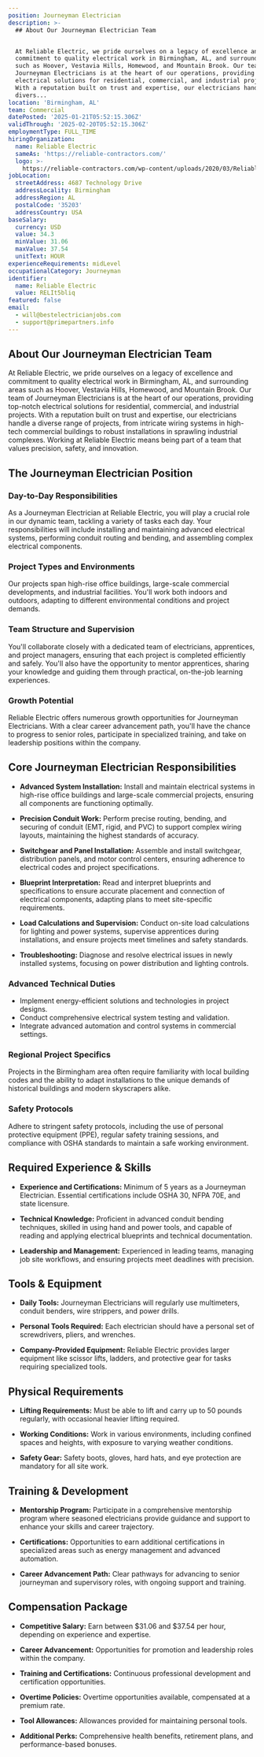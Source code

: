 ```yaml
---
position: Journeyman Electrician
description: >-
  ## About Our Journeyman Electrician Team


  At Reliable Electric, we pride ourselves on a legacy of excellence and
  commitment to quality electrical work in Birmingham, AL, and surrounding areas
  such as Hoover, Vestavia Hills, Homewood, and Mountain Brook. Our team of
  Journeyman Electricians is at the heart of our operations, providing top-notch
  electrical solutions for residential, commercial, and industrial projects.
  With a reputation built on trust and expertise, our electricians handle a
  divers...
location: 'Birmingham, AL'
team: Commercial
datePosted: '2025-01-21T05:52:15.306Z'
validThrough: '2025-02-20T05:52:15.306Z'
employmentType: FULL_TIME
hiringOrganization:
  name: Reliable Electric
  sameAs: 'https://reliable-contractors.com/'
  logo: >-
    https://reliable-contractors.com/wp-content/uploads/2020/03/Reliable-Electric-Logo.jpg
jobLocation:
  streetAddress: 4687 Technology Drive
  addressLocality: Birmingham
  addressRegion: AL
  postalCode: '35203'
  addressCountry: USA
baseSalary:
  currency: USD
  value: 34.3
  minValue: 31.06
  maxValue: 37.54
  unitText: HOUR
experienceRequirements: midLevel
occupationalCategory: Journeyman
identifier:
  name: Reliable Electric
  value: RELIt5bliq
featured: false
email:
  - will@bestelectricianjobs.com
  - support@primepartners.info
---
```




## About Our Journeyman Electrician Team

At Reliable Electric, we pride ourselves on a legacy of excellence and commitment to quality electrical work in Birmingham, AL, and surrounding areas such as Hoover, Vestavia Hills, Homewood, and Mountain Brook. Our team of Journeyman Electricians is at the heart of our operations, providing top-notch electrical solutions for residential, commercial, and industrial projects. With a reputation built on trust and expertise, our electricians handle a diverse range of projects, from intricate wiring systems in high-tech commercial buildings to robust installations in sprawling industrial complexes. Working at Reliable Electric means being part of a team that values precision, safety, and innovation.

## The Journeyman Electrician Position

### Day-to-Day Responsibilities

As a Journeyman Electrician at Reliable Electric, you will play a crucial role in our dynamic team, tackling a variety of tasks each day. Your responsibilities will include installing and maintaining advanced electrical systems, performing conduit routing and bending, and assembling complex electrical components.

### Project Types and Environments

Our projects span high-rise office buildings, large-scale commercial developments, and industrial facilities. You'll work both indoors and outdoors, adapting to different environmental conditions and project demands.

### Team Structure and Supervision

You'll collaborate closely with a dedicated team of electricians, apprentices, and project managers, ensuring that each project is completed efficiently and safely. You'll also have the opportunity to mentor apprentices, sharing your knowledge and guiding them through practical, on-the-job learning experiences.

### Growth Potential

Reliable Electric offers numerous growth opportunities for Journeyman Electricians. With a clear career advancement path, you'll have the chance to progress to senior roles, participate in specialized training, and take on leadership positions within the company.

## Core Journeyman Electrician Responsibilities

- **Advanced System Installation:** Install and maintain electrical systems in high-rise office buildings and large-scale commercial projects, ensuring all components are functioning optimally.
  
- **Precision Conduit Work:** Perform precise routing, bending, and securing of conduit (EMT, rigid, and PVC) to support complex wiring layouts, maintaining the highest standards of accuracy.
  
- **Switchgear and Panel Installation:** Assemble and install switchgear, distribution panels, and motor control centers, ensuring adherence to electrical codes and project specifications.
  
- **Blueprint Interpretation:** Read and interpret blueprints and specifications to ensure accurate placement and connection of electrical components, adapting plans to meet site-specific requirements.
  
- **Load Calculations and Supervision:** Conduct on-site load calculations for lighting and power systems, supervise apprentices during installations, and ensure projects meet timelines and safety standards.
  
- **Troubleshooting:** Diagnose and resolve electrical issues in newly installed systems, focusing on power distribution and lighting controls.

### Advanced Technical Duties

- Implement energy-efficient solutions and technologies in project designs.
- Conduct comprehensive electrical system testing and validation.
- Integrate advanced automation and control systems in commercial settings.

### Regional Project Specifics

Projects in the Birmingham area often require familiarity with local building codes and the ability to adapt installations to the unique demands of historical buildings and modern skyscrapers alike.

### Safety Protocols

Adhere to stringent safety protocols, including the use of personal protective equipment (PPE), regular safety training sessions, and compliance with OSHA standards to maintain a safe working environment.

## Required Experience & Skills

- **Experience and Certifications:** Minimum of 5 years as a Journeyman Electrician. Essential certifications include OSHA 30, NFPA 70E, and state licensure.
  
- **Technical Knowledge:** Proficient in advanced conduit bending techniques, skilled in using hand and power tools, and capable of reading and applying electrical blueprints and technical documentation.

- **Leadership and Management:** Experienced in leading teams, managing job site workflows, and ensuring projects meet deadlines with precision.

## Tools & Equipment

- **Daily Tools:** Journeyman Electricians will regularly use multimeters, conduit benders, wire strippers, and power drills.
  
- **Personal Tools Required:** Each electrician should have a personal set of screwdrivers, pliers, and wrenches.
  
- **Company-Provided Equipment:** Reliable Electric provides larger equipment like scissor lifts, ladders, and protective gear for tasks requiring specialized tools.

## Physical Requirements

- **Lifting Requirements:** Must be able to lift and carry up to 50 pounds regularly, with occasional heavier lifting required.
  
- **Working Conditions:** Work in various environments, including confined spaces and heights, with exposure to varying weather conditions.

- **Safety Gear:** Safety boots, gloves, hard hats, and eye protection are mandatory for all site work.

## Training & Development

- **Mentorship Program:** Participate in a comprehensive mentorship program where seasoned electricians provide guidance and support to enhance your skills and career trajectory.

- **Certifications:** Opportunities to earn additional certifications in specialized areas such as energy management and advanced automation.

- **Career Advancement Path:** Clear pathways for advancing to senior journeyman and supervisory roles, with ongoing support and training.

## Compensation Package

- **Competitive Salary:** Earn between $31.06 and $37.54 per hour, depending on experience and expertise.
  
- **Career Advancement:** Opportunities for promotion and leadership roles within the company.

- **Training and Certifications:** Continuous professional development and certification opportunities.

- **Overtime Policies:** Overtime opportunities available, compensated at a premium rate.

- **Tool Allowances:** Allowances provided for maintaining personal tools.

- **Additional Perks:** Comprehensive health benefits, retirement plans, and performance-based bonuses.